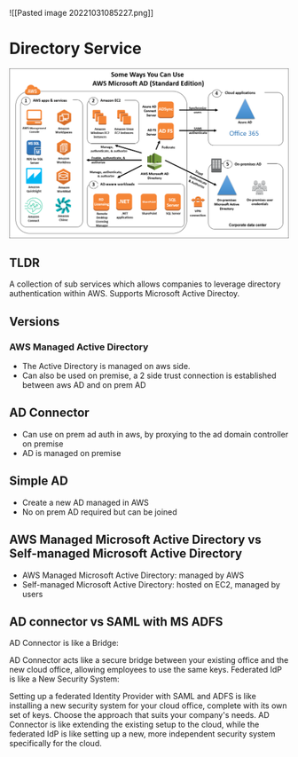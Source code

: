 ![[Pasted image 20221031085227.png]]
# Directory Service
![](assets/2024-01-24-12-30-19.png)
## TLDR
A collection of sub services which allows companies to leverage directory authentication within AWS. Supports Microsoft Active Directoy.

## Versions

### AWS Managed Active Directory
- The Active Directory is managed on aws side.
- Can also be used on premise, a 2 side trust connection is established between aws AD and on prem AD

## AD Connector
- Can use on prem ad auth in aws, by proxying to the ad domain controller on premise
- AD is managed on premise

## Simple AD
- Create a new AD managed in AWS 
- No on prem AD required but can be joined

##  AWS Managed Microsoft Active Directory vs Self-managed Microsoft Active Directory
- AWS Managed Microsoft Active Directory: managed by AWS
- Self-managed Microsoft Active Directory: hosted on EC2, managed by users

## AD connector vs SAML with MS ADFS
AD Connector is like a Bridge:

AD Connector acts like a secure bridge between your existing office and the new cloud office, allowing employees to use the same keys.
Federated IdP is like a New Security System:

Setting up a federated Identity Provider with SAML and ADFS is like installing a new security system for your cloud office, complete with its own set of keys.
Choose the approach that suits your company's needs. AD Connector is like extending the existing setup to the cloud, while the federated IdP is like setting up a new, more independent security system specifically for the cloud.